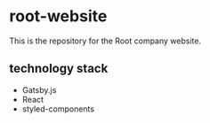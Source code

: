 # root-website
This is the repository for the Root company website.

## technology stack
* Gatsby.js
* React
* styled-components